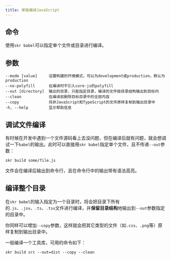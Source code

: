 ```yaml
---
title: 单独编译JavaScript
---
```


## 命令

使用`skr babel`可以指定单个文件或目录进行编译。

## 参数

```
--mode [value]     设置构建的环境模式，可以为development或production，默认为production
--no-polyfill      在编译时不引入core-js的polyfill
--out [directory]  输出的目录，只能指定目录，编译的文件按目录结构输出到目标内
--clean            在编译前删除目标目录中的全部内容
--copy             将非JavaScript和TypeScript的文件原样复制到输出目录中
-h, --help         显示帮助信息
```

## 调试文件编译

有时候在开发中遇到一个文件源码看上去没问题，但在编译后就有问题，就会想调试一下`babel`的输出。此时可以直接用`skr babel`指定单个文件，且不传递`--out`参数：

```shell
skr build some/file.js
```

文件会在编译后输出到命令行，且在命令行中的输出带有语法高亮。

## 编译整个目录

在`skr babel`的输入指定为一个目录时，将会把目录下所有的`.js`、`.jsx`、`.ts`、`.tsx`文件进行编译，并**保留目录结构**地输出到`--out`参数指定的目录中。

你同样可以增加`--copy`参数，这样就会把其它类型的文件（如`.css`、`.png`等）原样复制到输出目录中。

一般编译一个工具库，可用的命令如下：

```shell
skr build src --out=dist --copy --clean
```
